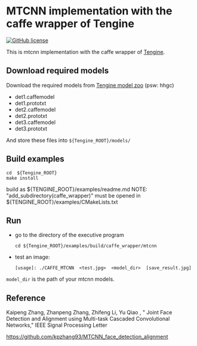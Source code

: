 # MTCNN implementation with the caffe wrapper of Tengine

[![GitHub license](http://OAID.github.io/pics/apache_2.0.svg)](./LICENSE)

This is mtcnn implementation with the caffe wrapper of [Tengine](https://github.com/OAID/Tengine).

## Download required models
Download the required models from [Tengine model zoo](https://pan.baidu.com/s/1Ar9334MPeIV1eq4pM1eI-Q) (psw: hhgc)

- det1.caffemodel
- det1.prototxt
- det2.caffemodel
- det2.prototxt
- det3.caffemodel
- det3.prototxt

And store these files into `${Tengine_ROOT}/models/`

## Build examples
```
cd  ${Tengine_ROOT}
make install
```
build as ${TENGINE_ROOT}/examples/readme.md
NOTE: "add_subdirectory(caffe_wrapper)" must be opened in ${TENGINE_ROOT}/examples/CMakeLists.txt

## Run
- go to the directory of the executive program

    ```
    cd ${Tengine_ROOT}/examples/build/caffe_wrapper/mtcnn
    ```
- test an image:

    ```
    [usage]: ./CAFFE_MTCNN  <test.jpg>  <model_dir>  [save_result.jpg]
    ```
`model_dir` is the path of your mtcnn models.

## Reference
Kaipeng Zhang, Zhanpeng Zhang, Zhifeng Li, Yu Qiao , " Joint Face Detection and Alignment using Multi-task Cascaded Convolutional Networks," IEEE Signal Processing Letter

https://github.com/kpzhang93/MTCNN_face_detection_alignment


